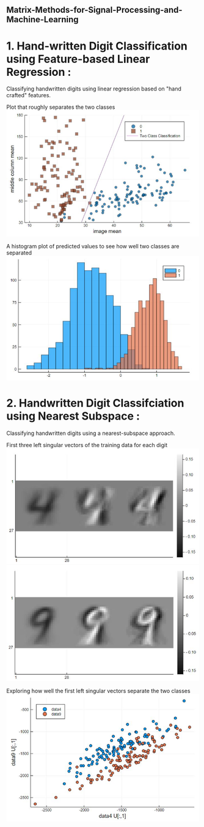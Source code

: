 ## Matrix-Methods-for-Signal-Processing-and-Machine-Learning

# 1. Hand-written Digit Classification using Feature-based Linear Regression : 
Classifying handwritten digits using linear regression based on "hand crafted" features.

Plot that roughly separates the two classes ![](Hand-written%20Digit%20Classification%20using%20feature-based%20linear%20regression/task02.JPG)

A histogram plot of predicted values to see how well two classes are separated ![](Hand-written%20Digit%20Classification%20using%20feature-based%20linear%20regression/task03.JPG)


# 2. Handwritten Digit Classifciation using Nearest Subspace :
Classifying handwritten digits using a nearest-subspace approach.

First three left singular vectors of the training data for each digit ![](Handwritten%20Digit%20Classifciation%20using%20Nearest%20Subspace/Task2_img4.JPG)
![](Handwritten%20Digit%20Classifciation%20using%20Nearest%20Subspace/task2_img9.JPG)

Exploring how well the first left singular vectors separate the two classes ![](Handwritten%20Digit%20Classifciation%20using%20Nearest%20Subspace/task3.JPG)


